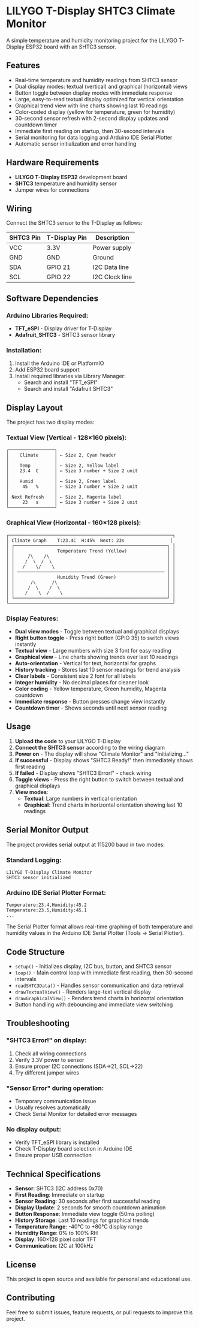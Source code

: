 # LILYGO T-Display SHTC3 Climate Monitor

A simple temperature and humidity monitoring project for the LILYGO T-Display ESP32 board with an SHTC3 sensor.

## Features

- Real-time temperature and humidity readings from SHTC3 sensor
- Dual display modes: textual (vertical) and graphical (horizontal) views
- Button toggle between display modes with immediate response
- Large, easy-to-read textual display optimized for vertical orientation
- Graphical trend view with line charts showing last 10 readings
- Color-coded display (yellow for temperature, green for humidity)
- 30-second sensor refresh with 2-second display updates and countdown timer
- Immediate first reading on startup, then 30-second intervals
- Serial monitoring for data logging and Arduino IDE Serial Plotter
- Automatic sensor initialization and error handling

## Hardware Requirements

- **LILYGO T-Display ESP32** development board
- **SHTC3** temperature and humidity sensor
- Jumper wires for connections

## Wiring

Connect the SHTC3 sensor to the T-Display as follows:

| SHTC3 Pin | T-Display Pin | Description |
|-----------|---------------|-------------|
| VCC       | 3.3V          | Power supply |
| GND       | GND           | Ground |
| SDA       | GPIO 21       | I2C Data line |
| SCL       | GPIO 22       | I2C Clock line |

## Software Dependencies

### Arduino Libraries Required:
- **TFT_eSPI** - Display driver for T-Display
- **Adafruit_SHTC3** - SHTC3 sensor library

### Installation:
1. Install the Arduino IDE or PlatformIO
2. Add ESP32 board support
3. Install required libraries via Library Manager:
   - Search and install "TFT_eSPI" 
   - Search and install "Adafruit SHTC3"

## Display Layout

The project has two display modes:

### Textual View (Vertical - 128×160 pixels):

```
┌─────────────────┐
│    Climate      │ ← Size 2, Cyan header
│                 │
│    Temp         │ ← Size 2, Yellow label  
│    23.4  C      │ ← Size 3 number + Size 2 unit
│                 │
│    Humid        │ ← Size 2, Green label
│     45   %      │ ← Size 3 number + Size 2 unit
│                 │
│ Next Refresh    │ ← Size 2, Magenta label
│     23   s      │ ← Size 3 number + Size 2 unit
└─────────────────┘
```

### Graphical View (Horizontal - 160×128 pixels):
```
┌─────────────────────────────────────────────────────────────┐
│ Climate Graph    T:23.4C  H:45%  Next: 23s                 │
│ ┌─────────────────────────────────────────────────────────┐ │
│ │                Temperature Trend (Yellow)               │ │
│ │     /\    /\                                            │ │
│ │    /  \  /  \                                           │ │
│ │   /    \/    \                                          │ │
│ │ ─────────────────────────────────────────────────────── │ │
│ │                Humidity Trend (Green)                   │ │
│ │      /\      /\                                         │ │
│ │     /  \    /  \                                        │ │
│ │    /    \  /    \                                       │ │
│ └─────────────────────────────────────────────────────────┘ │
└─────────────────────────────────────────────────────────────┘
```

### Display Features:
- **Dual view modes** - Toggle between textual and graphical displays
- **Right button toggle** - Press right button (GPIO 35) to switch views instantly
- **Textual view** - Large numbers with size 3 font for easy reading
- **Graphical view** - Line charts showing trends over last 10 readings
- **Auto-orientation** - Vertical for text, horizontal for graphs
- **History tracking** - Stores last 10 sensor readings for trend analysis
- **Clear labels** - Consistent size 2 font for all labels
- **Integer humidity** - No decimal places for cleaner look  
- **Color coding** - Yellow temperature, Green humidity, Magenta countdown
- **Immediate response** - Button presses change view instantly
- **Countdown timer** - Shows seconds until next sensor reading

## Usage

1. **Upload the code** to your LILYGO T-Display
2. **Connect the SHTC3 sensor** according to the wiring diagram
3. **Power on** - The display will show "Climate Monitor" and "Initializing..."
4. **If successful** - Display shows "SHTC3 Ready!" then immediately shows first reading
5. **If failed** - Display shows "SHTC3 Error!" - check wiring
6. **Toggle views** - Press the right button to switch between textual and graphical displays
7. **View modes**:
   - **Textual**: Large numbers in vertical orientation
   - **Graphical**: Trend charts in horizontal orientation showing last 10 readings

## Serial Monitor Output

The project provides serial output at 115200 baud in two modes:

### Standard Logging:
```
LILYGO T-Display Climate Monitor
SHTC3 sensor initialized
```

### Arduino IDE Serial Plotter Format:
```
Temperature:23.4,Humidity:45.2
Temperature:23.5,Humidity:45.1
...
```

The Serial Plotter format allows real-time graphing of both temperature and humidity values in the Arduino IDE Serial Plotter (Tools → Serial Plotter).

## Code Structure

- `setup()` - Initializes display, I2C bus, button, and SHTC3 sensor
- `loop()` - Main control loop with immediate first reading, then 30-second intervals
- `readSHTC3Data()` - Handles sensor communication and data retrieval
- `drawTextualView()` - Renders large-text vertical display
- `drawGraphicalView()` - Renders trend charts in horizontal orientation
- Button handling with debouncing and immediate view switching

## Troubleshooting

### "SHTC3 Error!" on display:
1. Check all wiring connections
2. Verify 3.3V power to sensor
3. Ensure proper I2C connections (SDA→21, SCL→22)
4. Try different jumper wires

### "Sensor Error" during operation:
- Temporary communication issue
- Usually resolves automatically
- Check Serial Monitor for detailed error messages

### No display output:
- Verify TFT_eSPI library is installed
- Check T-Display board selection in Arduino IDE
- Ensure proper USB connection

## Technical Specifications

- **Sensor**: SHTC3 (I2C address 0x70)
- **First Reading**: Immediate on startup
- **Sensor Reading**: 30 seconds after first successful reading
- **Display Update**: 2 seconds for smooth countdown animation
- **Button Response**: Immediate view toggle (50ms polling)
- **History Storage**: Last 10 readings for graphical trends
- **Temperature Range**: -40°C to +80°C display range
- **Humidity Range**: 0% to 100% RH
- **Display**: 160×128 pixel color TFT
- **Communication**: I2C at 100kHz

## License

This project is open source and available for personal and educational use.

## Contributing

Feel free to submit issues, feature requests, or pull requests to improve this project.